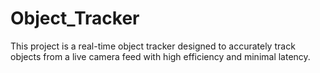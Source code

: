 # Object_Tracker
This project is a real-time object tracker designed to accurately track objects from a live camera feed with high efficiency and minimal latency.
